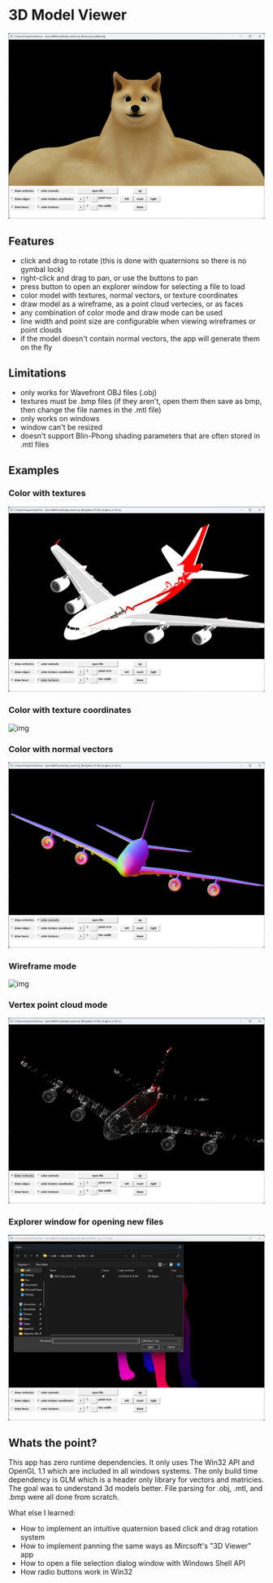 # 3D Model Viewer

![img](imgs/doge.png)

## Features

* click and drag to rotate (this is done with quaternions so there is no gymbal lock)
* right-click and drag to pan, or use the buttons to pan
* press button to open an explorer window for selecting a file to load
* color model with textures, normal vectors, or texture coordinates
* draw model as a wireframe, as a point cloud vertecies, or as faces
* any combination of color mode and draw mode can be used
* line width and point size are configurable when viewing wireframes or point clouds
* if the model doesn't contain normal vectors, the app will generate them on the fly

## Limitations

* only works for Wavefront OBJ files (.obj)
* textures must be .bmp files (if they aren't, open them then save as bmp, then change the file names in the .mtl file)
* only works on windows
* window can't be resized
* doesn't support Blin-Phong shading parameters that are often stored in .mtl files

## Examples

### Color with textures

![img](imgs/color_tex.png)

### Color with texture coordinates

![img](imgs/color_txcds.png)

### Color with normal vectors

![img](imgs/color_norm.png)

### Wireframe mode

![img](imgs/wireframe.png)

### Vertex point cloud mode

![img](imgs/point_cloud.png)

### Explorer window for opening new files

![img](imgs/openfile.png)

## Whats the point?

This app has zero runtime dependencies.  It only uses The Win32 API and OpenGL 1.1 which are included in all windows systems.
The only build time dependency is GLM which is a header only library for vectors and matricies.
The goal was to understand 3d models better.  File parsing for .obj, .mtl, and .bmp were all done from scratch.

What else I learned:
* How to implement an intuitive quaternion based click and drag rotation system
* How to implement panning the same ways as Mircsoft's "3D Viewer" app 
* How to open a file selection dialog window with Windows Shell API 
* How radio buttons work in Win32
